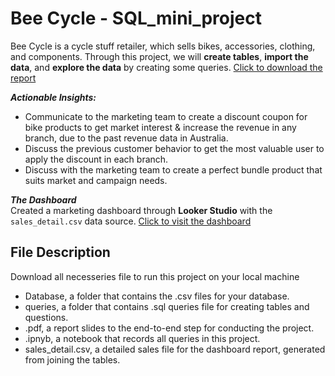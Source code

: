 # Bee Cycle - SQL_mini_project

Bee Cycle is a cycle stuff retailer, which sells bikes, accessories, clothing, and components. Through this project, we will **create tables**, **import the data**, and **explore the data** by creating some queries. [Click to download the report](https://github.com/mhfaisaluddin/Bee_Cycle-SQL_mini_project/raw/main/BeeCycle_slides(1).pdf)


***Actionable Insights:***
- Communicate to the marketing team to create a discount coupon for bike products to get market interest & increase the revenue in any branch, due to the past revenue data in Australia.
- Discuss the previous customer behavior to get the most valuable user to apply the discount in each branch.
- Discuss with the marketing team to create a perfect bundle product that suits market and campaign needs.

***The Dashboard***<br>
Created a marketing dashboard through **Looker Studio** with the `sales_detail.csv` data source. [Click to visit the dashboard](https://datastudio.google.com/reporting/061dd908-cdc0-4af3-a52b-c8389759e429)

## File Description
Download all necesseries file to run this project on your local machine
- Database, a folder that contains the .csv files for your database.
- queries, a folder that contains .sql queries file for creating tables and questions.
- .pdf, a report slides to the end-to-end step for conducting the project.
- .ipnyb, a notebook that records all queries in this project.
- sales_detail.csv, a detailed sales file for the dashboard report, generated from joining the tables.

